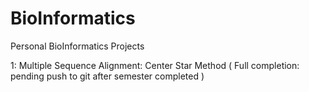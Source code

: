 # BioInformatics
Personal BioInformatics Projects

1: Multiple Sequence Alignment: Center Star Method ( Full completion: pending push to git after semester completed )
